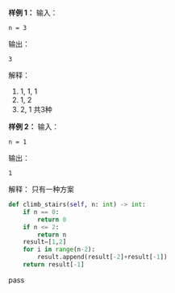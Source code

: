 
**样例 1：**
输入：
```
n = 3
```
输出：
```
3
```
解释：
1. 1, 1, 1
2. 1, 2
3. 2, 1
共3种

**样例 2：**
输入：
```
n = 1
```
输出：
```
1
```
解释：
只有一种方案


```python
def climb_stairs(self, n: int) -> int:
	if n == 0:
		return 0
	if n <= 2:
		return n
	result=[1,2]
	for i in range(n-2):
		result.append(result[-2]+result[-1])
	return result[-1]
```
pass
